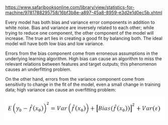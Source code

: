 https://www.safaribooksonline.com/library/view/statistics-for-machine/9781788295758/16bf3b8e-a897-45a8-8959-e3d2e1d0ec5b.xhtml



Every model has both bias and variance error components in addition to white noise. Bias and variance are inversely related to each other; while trying to reduce one component, the other component of the model will increase. The true art lies in creating a good fit by balancing both. The ideal model will have both low bias and low variance.



Errors from the bias component come from erroneous assumptions in the underlying learning algorithm. High bias can cause an algorithm to miss the relevant relations between features and target outputs; this phenomenon causes an underfitting problem.

On the other hand, errors from the variance component come from sensitivity to change in the fit of the model, even a small change in training data; high variance can cause an overfitting problem:

![](/assets/bv.png)

